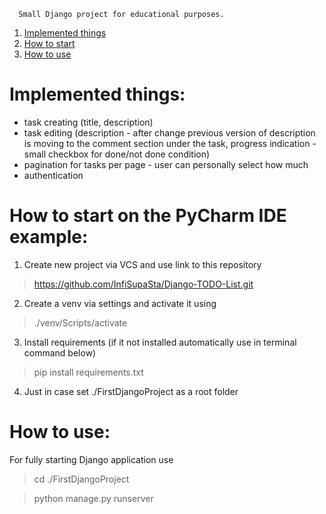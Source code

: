       Small Django project for educational purposes.




1. [Implemented things](#Implemented-things)
2. [How to start](#How-to-start-on-the-PyCharm-IDE-example)
3. [How to use](#How-to-use)


# Implemented things:
- task creating (title, description)
- task editing (description - after change previous version of description is moving to the comment section under the task, progress indication - small checkbox for done/not done condition)
- pagination for tasks per page - user can personally select how much
- authentication

# How to start on the PyCharm IDE example:

1) Create new project via VCS and use link to this repository

> https://github.com/InfiSupaSta/Django-TODO-List.git

2) Create a venv via settings and activate it using

> ./venv/Scripts/activate

3) Install requirements (if it not installed automatically use in terminal command below)

> pip install requirements.txt

4) Just in case set ./FirstDjangoProject as a root folder

# How to use:

For fully starting Django application use

> cd ./FirstDjangoProject

> python manage.py runserver

